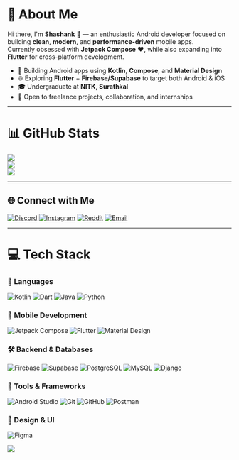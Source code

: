 # 💫 About Me
Hi there, I'm **Shashank** 👋 — an enthusiastic Android developer focused on building **clean**, **modern**, and **performance-driven** mobile apps.  
Currently obsessed with **Jetpack Compose** ❤️, while also expanding into **Flutter** for cross-platform development.

- 🔧 Building Android apps using **Kotlin**, **Compose**, and **Material Design**  
- 🌐 Exploring **Flutter** + **Firebase/Supabase** to target both Android & iOS  
- 🎓 Undergraduate at **NITK, Surathkal**  
- 🤝 Open to freelance projects, collaboration, and internships

---

# 📊 GitHub Stats
![](https://github-readme-stats.vercel.app/api?username=almostDaed04&theme=dark&hide_border=false&include_all_commits=true&count_private=false)  
![](https://nirzak-streak-stats.vercel.app/?user=almostDaed04&theme=dark&hide_border=false)  
![](https://github-readme-stats.vercel.app/api/top-langs/?username=almostDaed04&theme=dark&hide_border=false&layout=compact)


---

## 🌐 Connect with Me
[![Discord](https://img.shields.io/badge/Discord-%237289DA.svg?logo=discord&logoColor=white)](https://discord.gg/almostdaed_416)  [![Instagram](https://img.shields.io/badge/Instagram-%23E4405F.svg?logo=Instagram&logoColor=white)](https://instagram.com/shashank_416)  [![Reddit](https://img.shields.io/badge/Reddit-%23FF4500.svg?logo=Reddit&logoColor=white)](https://reddit.com/user/almostdead_416)  [![Email](https://img.shields.io/badge/Email-D14836?logo=gmail&logoColor=white)](https://mail.google.com/mail/?view=cm&to=shashank299792458@gmail.com)  

---

# 💻 Tech Stack

### 🚀 Languages
![Kotlin](https://img.shields.io/badge/kotlin-%237F52FF.svg?style=for-the-badge&logo=kotlin&logoColor=white)
![Dart](https://img.shields.io/badge/dart-%230175C2.svg?style=for-the-badge&logo=dart&logoColor=white)
![Java](https://img.shields.io/badge/java-%23ED8B00.svg?style=for-the-badge&logo=openjdk&logoColor=white)
![Python](https://img.shields.io/badge/python-3670A0?style=for-the-badge&logo=python&logoColor=ffdd54)

### 📱 Mobile Development
![Jetpack Compose](https://img.shields.io/badge/Jetpack_Compose-4285F4?style=for-the-badge&logo=android&logoColor=white)
![Flutter](https://img.shields.io/badge/Flutter-%2302569B.svg?style=for-the-badge&logo=Flutter&logoColor=white)
![Material Design](https://img.shields.io/badge/Material_Design-0081CB?style=for-the-badge&logo=material-design&logoColor=white)

### 🛠 Backend & Databases
![Firebase](https://img.shields.io/badge/firebase-%23039BE5.svg?style=for-the-badge&logo=firebase)
![Supabase](https://img.shields.io/badge/Supabase-3ECF8E?style=for-the-badge&logo=supabase&logoColor=white)
![PostgreSQL](https://img.shields.io/badge/postgres-%23316192.svg?style=for-the-badge&logo=postgresql&logoColor=white)
![MySQL](https://img.shields.io/badge/mysql-4479A1.svg?style=for-the-badge&logo=mysql&logoColor=white)
![Django](https://img.shields.io/badge/django-%23092E20.svg?style=for-the-badge&logo=django&logoColor=white)

### 🧰 Tools & Frameworks
![Android Studio](https://img.shields.io/badge/Android_Studio-3DDC84?style=for-the-badge&logo=android-studio&logoColor=white)
![Git](https://img.shields.io/badge/Git-F05032?style=for-the-badge&logo=git&logoColor=white)
![GitHub](https://img.shields.io/badge/github-%23121011.svg?style=for-the-badge&logo=github&logoColor=white)
![Postman](https://img.shields.io/badge/Postman-FF6C37?style=for-the-badge&logo=postman&logoColor=white)

### 🎨 Design & UI
![Figma](https://img.shields.io/badge/figma-%23F24E1E.svg?style=for-the-badge&logo=figma&logoColor=white)


[![](https://visitcount.itsvg.in/api?id=almostDaed04&icon=0&color=0)](https://visitcount.itsvg.in)
